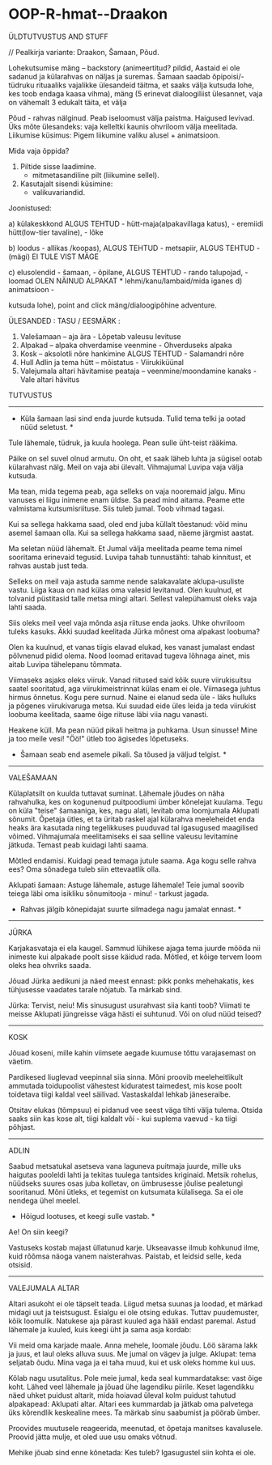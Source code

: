 # OOP-R-hmat--Draakon

	
ÜLDTUTVUSTUS AND STUFF

// Pealkirja variante: Draakon, Šamaan, Põud.

Lohekutsumise mäng – backstory (animeertitud? pildid, Aastaid ei ole sadanud ja külarahvas on näljas ja suremas. Šamaan saadab õpipoisi/-tüdruku rituaaliks vajalikke 
ülesandeid täitma, et saaks välja kutsuda lohe, kes toob endaga kaasa vihma), mäng (5 erinevat dialoogiliist ülesannet, vaja on vähemalt 3 edukalt täita, et välja

Põud - rahvas nälginud. Peab iseloomust välja paistma. Haigused levivad.
Üks mõte ülesandeks: vaja kelleltki kaunis ohvriloom välja meelitada.
Liikumise küsimus: Pigem liikumine valiku alusel + animatsioon.

Mida vaja õppida?
1) Piltide sisse laadimine.
	- mitmetasandiline pilt (liikumine sellel).
2) Kasutajalt sisendi küsimine:
	 - valikuvariandid.

Joonistused:

a) külakeskkond ALGUS TEHTUD
	- hütt-maja(alpakavillaga katus),
	- eremiidi hütt(low-tier tavaline),
	- lõke

b) loodus
	- allikas /koopas), ALGUS TEHTUD
	- metsapiir, ALGUS TEHTUD
	- (mägi) EI TULE VIST MÄGE
	
c) elusolendid
	- šamaan,
	- õpilane, ALGUS TEHTUD
	- rando talupojad,
	- loomad OLEN NÄINUD ALPAKAT
		* lehmi/kanu/lambaid/mida iganes
d) animatsioon
	- 

kutsuda lohe), point and click mäng/dialoogipõhine adventure.

ÜLESANDED :                                                                                                 TASU / EESMÄRK : 

1)	Valešamaan – aja ära	                                                                                - Lõpetab valeusu levituse
2)	Alpakad – alpaka ohverdamise veenmine                                                                   - Ohverduseks alpaka
3)	Kosk – aksolotli nõre hankimine ALGUS TEHTUD                                                            - Salamandri nõre
4)	Hull Adlin ja tema hütt – mõistatus                                                                     - Viirukiküünal
5)	Valejumala altari hävitamise peataja –  veenmine/moondamine kanaks                                      - Vale altari hävitus


TUTVUSTUS

--------------------------------------------------------------------------------------------------------------------------------------------------------------------

* Küla šamaan lasi sind enda juurde kutsuda. Tulid tema telki ja ootad nüüd seletust. *

Tule lähemale, tüdruk, ja kuula hoolega.
Pean sulle üht-teist rääkima.

Päike on sel suvel olnud armutu.
On oht, et saak läheb luhta ja sügisel ootab külarahvast nälg.
Meil on vaja abi ülevalt. 
Vihmajumal Luvipa vaja välja kutsuda.

Ma tean, mida tegema peab, aga selleks on vaja nooremaid jalgu.
Minu vanuses ei liigu inimene enam üldse.
Sa pead mind aitama.
Peame ette valmistama kutsumisriituse.
Siis tuleb jumal. Toob vihmad tagasi.

Kui sa sellega hakkama saad, oled end juba küllalt tõestanud: võid minu asemel šamaan olla.
Kui sa sellega hakkama saad, näeme järgmist aastat.

Ma seletan nüüd lähemalt.
Et Jumal välja meelitada peame tema nimel sooritama erinevaid tegusid.
Luvipa tahab tunnustähti: tahab kinnitust, et rahvas austab just teda.

Selleks on meil vaja astuda samme nende salakavalate aklupa-usuliste vastu. Liiga kaua on nad külas oma valesid levitanud.
Olen kuulnud, et tolvanid püstitasid talle metsa mingi altari. Sellest valepühamust oleks vaja lahti saada.

Siis oleks meil veel vaja mõnda asja riituse enda jaoks.
Uhke ohvriloom tuleks kasuks. Äkki suudad keelitada Jürka mõnest oma alpakast loobuma?

Olen ka kuulnud, et vanas tiigis elavad elukad, kes vanast jumalast endast põlvnenud pidid olema.
Nood loomad eritavad tugeva lõhnaga ainet, mis aitab Luvipa tähelepanu tõmmata.

Viimaseks asjaks oleks viiruk. Vanad riitused said kõik suure viirukisuitsu saatel sooritatud, aga viirukimeistrinnat külas enam ei ole.
Viimasega juhtus hirmus õnnetus. Kogu pere surnud. Naine ei elanud seda üle - läks hulluks ja põgenes viirukivaruga metsa.
Kui suudad eide üles leida ja teda viirukist loobuma keelitada, saame õige riituse läbi viia nagu vanasti.

Heakene küll. Ma pean nüüd pikali heitma ja puhkama.
Usun sinusse! Mine ja too meile vesi!
"Öö!" ütleb too ägisedes lõpetuseks.

* Šamaan seab end asemele pikali. Sa tõused ja väljud telgist. *

--------------------------------------------------------------------------------------------------------------------------------------------------------------------

VALEŠAMAAN

Külaplatsilt on kuulda tuttavat suminat. Lähemale jõudes on näha rahvahulka, kes on kogunenud puitpoodiumi ümber kõnelejat kuulama.
Tegu on küla "teise" šamaaniga, kes, nagu alati, levitab oma loomjumala Aklupati sõnumit.
Õpetaja ütles, et ta üritab raskel ajal külarahva meeleheidet enda heaks ära kasutada ning tegelikkuses puuduvad tal igasugused maagilised võimed.
Vihmajumala meelitamiseks ei saa selline valeusu levitamine jätkuda. Temast peab kuidagi lahti saama.

Mõtled endamisi. Kuidagi pead temaga jutule saama. Aga kogu selle rahva ees?
Oma sõnadega tuleb siin ettevaatlik olla.

Aklupati šamaan:
Astuge lähemale, astuge lähemale! Teie jumal soovib teiega läbi oma isikliku sõnumitooja - minu! - tarkust jagada.
* Rahvas jälgib kõnepidajat suurte silmadega nagu jamalat ennast. *


--------------------------------------------------------------------------------------------------------------------------------------------------------------------

JÜRKA

Karjakasvataja ei ela kaugel.
Sammud lühikese ajaga tema juurde mööda nii inimeste kui alpakade poolt sisse käidud rada.
Mõtled, et kõige tervem loom oleks hea ohvriks saada.

Jõuad Jürka aedikuni ja näed meest ennast: pikk ponks mehehakatis, kes tühjusesse vaadates tarale nõjatub.
Ta märkab sind.

Jürka:
Tervist, neiu! Mis sinusugust usurahvast siia kanti toob?
Viimati te meisse Aklupati jüngreisse väga hästi ei suhtunud.
Või on olud nüüd teised?

--------------------------------------------------------------------------------------------------------------------------------------------------------------------

KOSK

Jõuad koseni, mille kahin viimsete aegade kuumuse tõttu varajasemast on väetim.

Pardikesed liuglevad veepinnal siia sinna. Mõni proovib meeleheitlikult ammutada toidupoolist vähestest
kiduratest taimedest, mis kose poolt toidetava tiigi kaldal veel säilivad. Vastaskaldal lehkab jäneseraibe.

Otsitav elukas (tõmpsuu) ei pidanud vee seest väga tihti välja tulema. Otsida saaks siin kas kose alt,
tiigi kaldalt või - kui suplema vaevud - ka tiigi põhjast.

--------------------------------------------------------------------------------------------------------------------------------------------------------------------

ADLIN

Saabud metsatukal asetseva vana laguneva puitmaja juurde, mille uks haigutas pooleldi lahti ja tekitas tuulega tantsides kriginaid.
Metsik rohelus, nüüdseks suures osas juba kolletav, on ümbrusesse jõulise pealetungi sooritanud.
Mõni ütleks, et tegemist on kutsumata külalisega. Sa ei ole nendega ühel meelel.

* Hõigud lootuses, et keegi sulle vastab. *

Ae! On siin keegi?

Vastuseks kostab majast üllatunud karje.
Ukseavasse ilmub kohkunud ilme, kuid rõõmsa näoga vanem naisterahvas.
Paistab, et leidsid selle, keda otsisid.

--------------------------------------------------------------------------------------------------------------------------------------------------------------------

VALEJUMALA ALTAR

Altari asukoht ei ole täpselt teada.
Liigud metsa suunas ja loodad, et märkad midagi uut ja teistsugust.
Esialgu ei ole otsing edukas. Tuttav puudemuster, kõik loomulik.
Natukese aja pärast kuuled aga hääli endast paremal.
Astud lähemale ja kuuled, kuis keegi üht ja sama asja kordab:

Vii meid oma karjade maale. Anna mehele, loomale jõudu.
Löö särama lakk ja juus, et laul oleks alluva suus.
Me jumal on vägev ja julge. Aklupat: tema seljatab õudu.
Mina vaga ja ei taha muud, kui et usk oleks homme kui uus.

Kõlab nagu usutalitus. Pole meie jumal, keda seal kummardatakse: vast õige koht.
Lähed veel lähemale ja jõuad ühe lagendiku piirile.
Keset lagendikku näed uhket puidust altarit, mida hoiavad üleval kolm puidust tahutud alpakapead: Aklupati altar.
Altari ees kummardab ja jätkab oma palvetega üks kõrendlik keskealine mees.
Ta märkab sinu saabumist ja pöörab ümber.

Proovides muutusele reageerida, meenutad, et õpetaja manitses kavalusele.
Proovid jätta mulje, et oled uue usu omaks võtnud.

Mehike jõuab sind enne kõnetada:
Kes tuleb? Igasugustel siin kohta ei ole.
